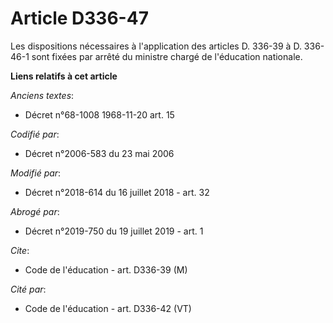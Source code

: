 # Article D336-47

Les dispositions nécessaires à l'application des articles D. 336-39 à D. 336-46-1 sont fixées par arrêté du     ministre
chargé de l'éducation nationale.

**Liens relatifs à cet article**

_Anciens textes_:

  - Décret n°68-1008 1968-11-20 art. 15

_Codifié par_:

  - Décret n°2006-583 du 23 mai 2006

_Modifié par_:

  - Décret n°2018-614 du 16 juillet 2018 - art. 32

_Abrogé par_:

  - Décret n°2019-750 du 19 juillet 2019 - art. 1

_Cite_:

  - Code de l'éducation - art. D336-39 (M)

_Cité par_:

  - Code de l'éducation - art. D336-42 (VT)
